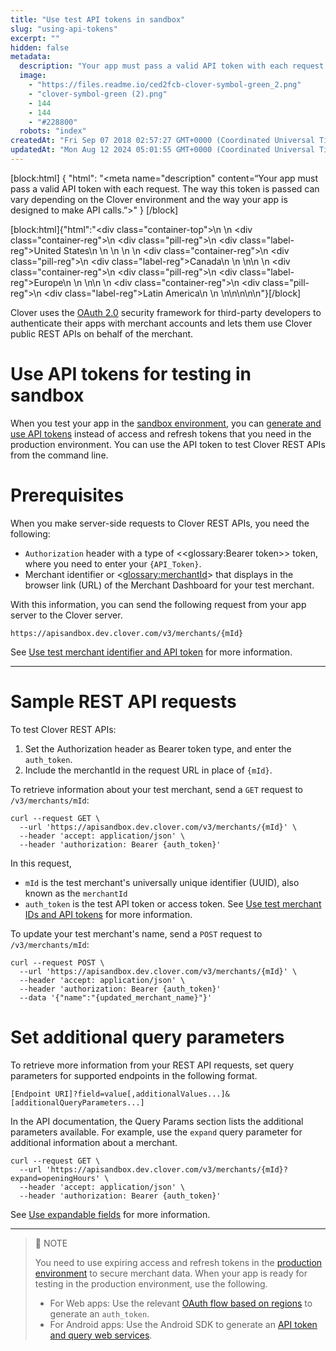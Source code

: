 ```yaml
---
title: "Use test API tokens in sandbox"
slug: "using-api-tokens"
excerpt: ""
hidden: false
metadata: 
  description: "Your app must pass a valid API token with each request. The way this token is passed can vary depending on the Clover environment and the way your app is designed to make API calls."
  image: 
    - "https://files.readme.io/ced2fcb-clover-symbol-green_2.png"
    - "clover-symbol-green (2).png"
    - 144
    - 144
    - "#228800"
  robots: "index"
createdAt: "Fri Sep 07 2018 02:57:27 GMT+0000 (Coordinated Universal Time)"
updatedAt: "Mon Aug 12 2024 05:01:55 GMT+0000 (Coordinated Universal Time)"
---
```

[block:html]
{
  "html": "<meta name=\"description\" content=“Your app must pass a valid API token with each request. The way this token is passed can vary depending on the Clover environment and the way your app is designed to make API calls.”>"
}
[/block]


<!-- DS-6274 Aug 7, 2024 - Aneesha - Updated format and text. The general flow of topics is: 1. Clover REST API Basics 2. Clover REST API overview 3. Use API tokens in sandbox 4. Use test merchant identifier 5. Make a sample REST API call. A new Index topic has been added to organize the tutorials. -->

[block:html]{"html":"<div class=\"container-top\">\n  <!--United States-->\n  <div class=\"container-reg\">\n    <div class=\"pill-reg\">\n      <div class=\"label-reg\">United States</div>\n    </div>\n  </div>\n  \n  <!--Canada-->\n  <div class=\"container-reg\">\n    <div class=\"pill-reg\">\n      <div class=\"label-reg\">Canada</div>\n    </div>\n  </div>\n\n  <!--Europe-->\n  <div class=\"container-reg\">\n    <div class=\"pill-reg\">\n      <div class=\"label-reg\">Europe</div>\n    </div>\n  </div>\n\n  <!--Latin America-->\n  <div class=\"container-reg\">\n    <div class=\"pill-reg\">\n      <div class=\"label-reg\">Latin America</div>\n    </div>\n  </div>\n</div>\n\n\n<!--Css-->\n<style>\n.container-top {\n  top: -15px;\n  position: relative;\n  margin-bottom: -5px;\n}\n\n.container-reg {\n  align-items: center;\n  min-width: auto; \n  width: fit-content;\n  text-align: left;\n  overflow: auto;\n  display: inline-block; \n}\n\n/*Pill format REG*/\n.pill-reg {\n  background: #44BB44;\n  border: .5px solid #44BB44;\n  margin-left: 5px;\n  overflow: auto;\n  display: flex; \n  justify-content: center; \n  align-items: center; \n  border-radius: 10px;\n  height: 1.8rem;\n  margin-top: 10px;\n  margin-bottom: 1.5px; \n  padding: 0 10px; \n}\n\n/*Text FORMAT inside REG pills */\n.pill-reg .label-reg, \n.pill-reg__addon .label-reg \n{\n  font-style: normal;\n  font-weight: normal;\n  font-size: 12px;\n  color: #fff;\n  vertical-align: middle;\n  margin: 0;\n  padding: 0 5px;\n}\n</style>"}[/block]

Clover uses the [OAuth 2.0](https://docs.clover.com/docs/oauth-flows-in-clover) security framework for third-party developers to authenticate their apps with merchant accounts and lets them use Clover public REST APIs on behalf of the merchant. 

# Use API tokens for testing in sandbox

When you test your app in the [sandbox environment](https://docs.clover.com/docs/get-started-with-sandbox-environment#), you can [generate and use API tokens](https://docs.clover.com/docs/generate-a-test-api-token) instead of access and refresh tokens that you need in the production environment.  You can use the API token to test Clover REST APIs from the command line. 

# Prerequisites

When you make server-side requests to Clover REST APIs, you need the following:

- `Authorization` header with a type of <<glossary:Bearer token>> token, where you need to enter your  `{API_Token}`.
- Merchant identifier or <<glossary:merchantId>> that displays in the browser link (URL) of the Merchant Dashboard for your test merchant.

With this information, you can send the following request from your app server to the Clover server. 

```text Sandbox URL with merchantId
https://apisandbox.dev.clover.com/v3/merchants/{mId}
```

See [Use test merchant identifier and API token](doc:merchant-id-and-api-token-for-development) for more information.

***

# Sample REST API requests

To test Clover REST APIs:

1. Set the Authorization header as Bearer token type, and enter the `auth_token`.
2. Include the merchantId in the request URL in place of `{mId}`.

To retrieve information about your test merchant, send a `GET` request to `/v3/merchants/mId`:

```curl Retrieve test merchant information
curl --request GET \
  --url 'https://apisandbox.dev.clover.com/v3/merchants/{mId}' \
  --header 'accept: application/json' \  
  --header 'authorization: Bearer {auth_token}'
```

In this request,

- `mId` is the test merchant's universally unique identifier (UUID), also known as the `merchantId`
- `auth_token` is the test API token or access token. See [Use test merchant IDs and API tokens](doc:merchant-id-and-api-token-for-development) for more information.

To update your test merchant's name, send a `POST` request to `/v3/merchants/mId`:

```curl Update test merchant name
curl --request POST \
  --url 'https://apisandbox.dev.clover.com/v3/merchants/{mId}' \
  --header 'accept: application/json' \  
  --header 'authorization: Bearer {auth_token}'
  --data '{"name":"{updated_merchant_name}"}'
```

# Set additional query parameters

To retrieve more information from your REST API requests, set query parameters for supported endpoints in the following format.

```curl
[Endpoint URI]?field=value[,additionalValues...]&[additionalQueryParameters...]
```

In the API documentation, the Query Params section lists the additional parameters available. For example, use the `expand` query parameter for additional information about a merchant.

```curl
curl --request GET \
  --url 'https://apisandbox.dev.clover.com/v3/merchants/{mId}?expand=openingHours' \
  --header 'accept: application/json' \  
  --header 'authorization: Bearer {auth_token}'
```

See [Use expandable fields](doc:expanding-fields) for more information.

***

> 📘 NOTE
> 
> You need to use expiring access and refresh tokens in the [production environment](https://docs.clover.com/docs/clover-app-approval-process) to secure merchant data. When your app is ready for testing in the production environment, use the following.
> 
> - For Web apps: Use the relevant [OAuth flow based on regions](https://docs.clover.com/docs/oauth-flows-in-clover#oauth-flows-based-on-regions) to generate an `auth_token`.
> - For Android apps: Use the Android SDK to generate an [API token and query web services](https://docs.clover.com/docs/query-web-services).
